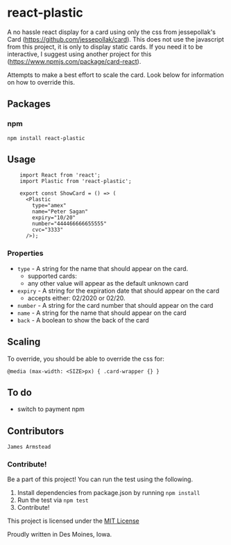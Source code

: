 # react-plastic

A no hassle react display for a card using only the css from jessepollak's Card (https://github.com/jessepollak/card). This does not use the javascript from this project, it is only to display static cards. If you need it to be interactive, I suggest using another project for this (https://www.npmjs.com/package/card-react).  

Attempts to make a best effort to scale the card. Look below for information on how to override this.

## Packages

### npm

```shell
npm install react-plastic
```

## Usage

```
	import React from 'react';
	import Plastic from 'react-plastic';

	export const ShowCard = () => (
      <Plastic
        type="amex"
        name="Peter Sagan"
        expiry="10/20"
        number="444466666655555"
        cvc="3333"
      />);
```

### Properties

* `type` - A string for the name that should appear on the card. 
  * supported cards: 
  * any other value will appear as the default unknown card
* `expiry` - A string for the expiration date that should appear on the card
  * accepts either: 02/2020 or 02/20.
* `number` - A string for the card number that should appear on the card
* `name` - A string for the name that should appear on the card
* `back` - A boolean to show the back of the card

## Scaling

To override, you should be able to override the css for:

`@media (max-width: <SIZE>px) { .card-wrapper {} }`

## To do
* switch to payment npm

## Contributors

```
James Armstead
```

### Contribute!

Be a part of this project! You can run the test using the following.

1. Install dependencies from package.json by running `npm install`
2. Run the test via `npm test`
3. Contribute!

This project is licensed under the [MIT License](http://en.wikipedia.org/wiki/MIT_License)

Proudly written in Des Moines, Iowa.
